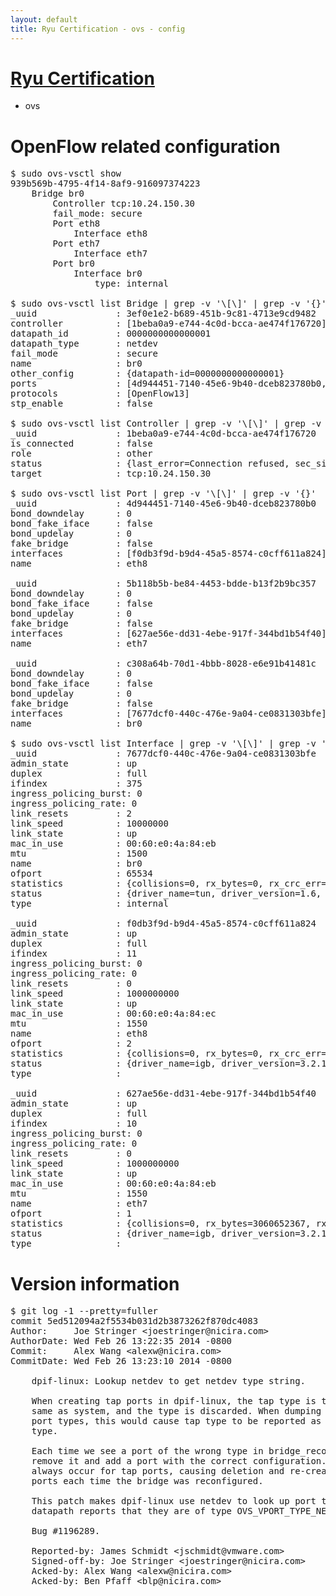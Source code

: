 ```yaml
---
layout: default
title: Ryu Certification - ovs - config
---
```

# [Ryu Certification](http://osrg.github.io/ryu/certification.html)
* ovs 

# OpenFlow related configuration
<pre>
$ sudo ovs-vsctl show
939b569b-4795-4f14-8af9-916097374223
    Bridge br0
        Controller tcp:10.24.150.30
        fail_mode: secure
        Port eth8
            Interface eth8
        Port eth7
            Interface eth7
        Port br0
            Interface br0
                type: internal

$ sudo ovs-vsctl list Bridge | grep -v '\[\]' | grep -v '{}'
_uuid               : 3ef0e1e2-b689-451b-9c81-4713e9cd9482
controller          : [1beba0a9-e744-4c0d-bcca-ae474f176720]
datapath_id         : 0000000000000001
datapath_type       : netdev
fail_mode           : secure
name                : br0
other_config        : {datapath-id=0000000000000001}
ports               : [4d944451-7140-45e6-9b40-dceb823780b0, 5b118b5b-be84-4453-bdde-b13f2b9bc357, c308a64b-70d1-4bbb-8028-e6e91b41481c]
protocols           : [OpenFlow13]
stp_enable          : false

$ sudo ovs-vsctl list Controller | grep -v '\[\]' | grep -v '{}'
_uuid               : 1beba0a9-e744-4c0d-bcca-ae474f176720
is_connected        : false
role                : other
status              : {last_error=Connection refused, sec_since_connect=377, sec_since_disconnect=0, state=BACKOFF}
target              : tcp:10.24.150.30

$ sudo ovs-vsctl list Port | grep -v '\[\]' | grep -v '{}'
_uuid               : 4d944451-7140-45e6-9b40-dceb823780b0
bond_downdelay      : 0
bond_fake_iface     : false
bond_updelay        : 0
fake_bridge         : false
interfaces          : [f0db3f9d-b9d4-45a5-8574-c0cff611a824]
name                : eth8

_uuid               : 5b118b5b-be84-4453-bdde-b13f2b9bc357
bond_downdelay      : 0
bond_fake_iface     : false
bond_updelay        : 0
fake_bridge         : false
interfaces          : [627ae56e-dd31-4ebe-917f-344bd1b54f40]
name                : eth7

_uuid               : c308a64b-70d1-4bbb-8028-e6e91b41481c
bond_downdelay      : 0
bond_fake_iface     : false
bond_updelay        : 0
fake_bridge         : false
interfaces          : [7677dcf0-440c-476e-9a04-ce0831303bfe]
name                : br0

$ sudo ovs-vsctl list Interface | grep -v '\[\]' | grep -v '{}'
_uuid               : 7677dcf0-440c-476e-9a04-ce0831303bfe
admin_state         : up
duplex              : full
ifindex             : 375
ingress_policing_burst: 0
ingress_policing_rate: 0
link_resets         : 2
link_speed          : 10000000
link_state          : up
mac_in_use          : 00:60:e0:4a:84:eb
mtu                 : 1500
name                : br0
ofport              : 65534
statistics          : {collisions=0, rx_bytes=0, rx_crc_err=0, rx_dropped=0, rx_errors=0, rx_frame_err=0, rx_over_err=0, rx_packets=0, tx_bytes=0, tx_dropped=0, tx_errors=0, tx_packets=0}
status              : {driver_name=tun, driver_version=1.6, firmware_version=N/A}
type                : internal

_uuid               : f0db3f9d-b9d4-45a5-8574-c0cff611a824
admin_state         : up
duplex              : full
ifindex             : 11
ingress_policing_burst: 0
ingress_policing_rate: 0
link_resets         : 0
link_speed          : 1000000000
link_state          : up
mac_in_use          : 00:60:e0:4a:84:ec
mtu                 : 1550
name                : eth8
ofport              : 2
statistics          : {collisions=0, rx_bytes=0, rx_crc_err=0, rx_dropped=0, rx_errors=0, rx_frame_err=0, rx_over_err=0, rx_packets=0, tx_bytes=2945164, tx_dropped=0, tx_errors=0, tx_packets=31433}
status              : {driver_name=igb, driver_version=3.2.10-k, firmware_version=3.10-0}
type                : 

_uuid               : 627ae56e-dd31-4ebe-917f-344bd1b54f40
admin_state         : up
duplex              : full
ifindex             : 10
ingress_policing_burst: 0
ingress_policing_rate: 0
link_resets         : 0
link_speed          : 1000000000
link_state          : up
mac_in_use          : 00:60:e0:4a:84:eb
mtu                 : 1550
name                : eth7
ofport              : 1
statistics          : {collisions=0, rx_bytes=3060652367, rx_crc_err=0, rx_dropped=0, rx_errors=0, rx_frame_err=0, rx_over_err=0, rx_packets=72608750, tx_bytes=0, tx_dropped=0, tx_errors=0, tx_packets=0}
status              : {driver_name=igb, driver_version=3.2.10-k, firmware_version=3.10-0}
type                : 
</pre>

# Version information
<pre>
$ git log -1 --pretty=fuller
commit 5ed512094a2f5534b031d2b3873262f870dc4083
Author:     Joe Stringer &lt;joestringer@nicira.com&gt;
AuthorDate: Wed Feb 26 13:22:35 2014 -0800
Commit:     Alex Wang &lt;alexw@nicira.com&gt;
CommitDate: Wed Feb 26 13:23:10 2014 -0800

    dpif-linux: Lookup netdev to get netdev type string.
    
    When creating tap ports in dpif-linux, the tap type is treated the
    same as system, and the type is discarded. When dumping datapath
    port types, this would cause tap type to be reported as a system
    type.
    
    Each time we see a port of the wrong type in bridge_reconfigure(), we
    remove it and add a port with the correct configuration. This would
    always occur for tap ports, causing deletion and re-creation of all tap
    ports each time the bridge was reconfigured.
    
    This patch makes dpif-linux use netdev to look up port types if the
    datapath reports that they are of type OVS_VPORT_TYPE_NETDEV.
    
    Bug #1196289.
    
    Reported-by: James Schmidt &lt;jschmidt@vmware.com&gt;
    Signed-off-by: Joe Stringer &lt;joestringer@nicira.com&gt;
    Acked-by: Alex Wang &lt;alexw@nicira.com&gt;
    Acked-by: Ben Pfaff &lt;blp@nicira.com&gt;
</pre>
